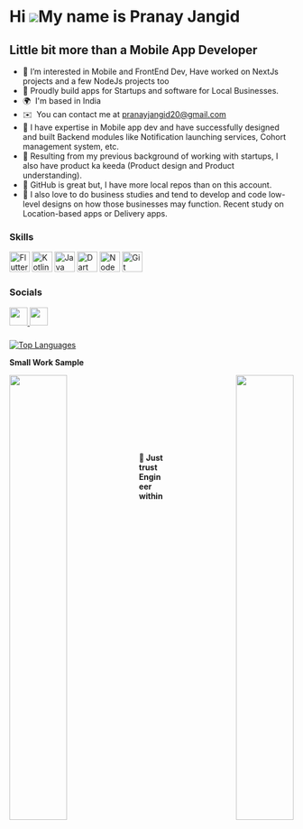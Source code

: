
<!---
PranayJangid20/PranayJangid20 is a ✨ special ✨ repository because its `README.md` (this file) appears on your GitHub profile.
You can click the Preview link to take a look at your changes.
--->

Hi ![](https://user-images.githubusercontent.com/18350557/176309783-0785949b-9127-417c-8b55-ab5a4333674e.gif)My name is Pranay Jangid
=====================================================================================================================================

Little bit more than a Mobile App Developer
-------------------
* 👀  I’m interested in Mobile and FrontEnd Dev, Have worked on NextJs projects and a few NodeJs projects too
* 🌱  Proudly build apps for Startups and software for Local Businesses.
* 🌍  I'm based in India
* ✉️  You can contact me at [pranayjangid20@gmail.com](mailto:pranayjangid20@gmail.com)
* 🚀 I have expertise in Mobile app dev and have successfully designed and built Backend modules like Notification launching services, Cohort management system, etc.
* 🐛 Resulting from my previous background of working with startups, I also have product ka keeda (Product design and Product understanding). 
* 📂 GitHub is great but, I have more local repos than on this account.
* 💭 I also love to do business studies and tend to develop and code low-level designs on how those businesses may function. Recent study on Location-based apps or Delivery apps.

### Skills


<p align="left">
  </a><a href="https://flutter.dev/" target="_blank" rel="noreferrer"><img src="https://raw.githubusercontent.com/danielcranney/readme-generator/main/public/icons/skills/flutter-colored.svg" width="36" height="36" alt="Flutter" /></a>
<a href="https://kotlinlang.org/" target="_blank" rel="noreferrer"><img src="https://raw.githubusercontent.com/danielcranney/readme-generator/main/public/icons/skills/kotlin-colored.svg" width="36" height="36" alt="Kotlin" /></a>
<a href="https://www.oracle.com/java/" target="_blank" rel="noreferrer"><img src="https://raw.githubusercontent.com/danielcranney/readme-generator/main/public/icons/skills/java-colored.svg" width="36" height="36" alt="Java" /></a>
<a href="https://dart.dev/" target="_blank" rel="noreferrer"><img src="https://raw.githubusercontent.com/danielcranney/readme-generator/main/public/icons/skills/dart-colored.svg" width="36" height="36" alt="Dart" /></a>
<a href="https://nodejs.org/en/" target="_blank" rel="noreferrer"><img src="https://raw.githubusercontent.com/danielcranney/readme-generator/main/public/icons/skills/nodejs-colored.svg" width="36" height="36" alt="NodeJS" /></a>
<a href="https://git-scm.com/" target="_blank" rel="noreferrer"><img src="https://raw.githubusercontent.com/danielcranney/readme-generator/main/public/icons/skills/git-colored.svg" width="36" height="36" alt="Git" /></a>
</p>


### Socials

<p align="left"> <a href="https://www.github.com/PranayJangid20" target="_blank" rel="noreferrer"> <picture> <source media="(prefers-color-scheme: dark)" srcset="https://raw.githubusercontent.com/danielcranney/readme-generator/main/public/icons/socials/github-dark.svg" /> <source media="(prefers-color-scheme: light)" srcset="https://raw.githubusercontent.com/danielcranney/readme-generator/main/public/icons/socials/github.svg" /> <img src="https://raw.githubusercontent.com/danielcranney/readme-generator/main/public/icons/socials/github.svg" width="32" height="32" /> </picture> </a> <a href="https://www.linkedin.com/in/pranayjangid/" target="_blank" rel="noreferrer"> <picture> <source media="(prefers-color-scheme: dark)" srcset="https://raw.githubusercontent.com/danielcranney/readme-generator/main/public/icons/socials/linkedin-dark.svg" /> <source media="(prefers-color-scheme: light)" srcset="https://raw.githubusercontent.com/danielcranney/readme-generator/main/public/icons/socials/linkedin.svg" /> <img src="https://raw.githubusercontent.com/danielcranney/readme-generator/main/public/icons/socials/linkedin.svg" width="32" height="32" /> </picture> </a></p>

###

<a href="https://github.com/PranayJangid20" align="left"><img src="https://github-readme-stats.vercel.app/api/top-langs/?username=PranayJangid20&langs_count=5&title_color=0891b2&text_color=ffffff&icon_color=0891b2&bg_color=1c1917&hide_border=true&locale=en&custom_title=Top%20%Languages" alt="Top Languages" /></a>

<b>Small Work Sample</b>

<div width="100%" align="center"><a href="https://github.com/PranayJangid20/StageInsta" align="left"><img align="left" width="45%" src="https://github-readme-stats.vercel.app/api/pin/?username=PranayJangid20&repo=StageInsta&title_color=0891b2&text_color=ffffff&icon_color=0891b2&bg_color=1c1917&hide_border=true&locale=en" /></a><a href="https://github.com/PranayJangid20/TODO_APP" align="right"><img align="right" width="45%" src="https://github-readme-stats.vercel.app/api/pin/?username=PranayJangid20&repo=TODO_APP&title_color=0891b2&text_color=ffffff&icon_color=0891b2&bg_color=1c1917&hide_border=true&locale=en" /></a></div><br /><br /><br /><br /><br /><br /><br />

#### 🔮 Just trust Engineer within
